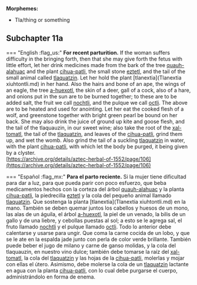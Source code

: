 
**Morphemes:**

- Tla/thing or something

## Subchapter 11a  

=== "English :flag_us:"
    **For recent parturition.** If the woman suffers difficulty in the bringing forth, then that she may give forth the fetus with little effort, let her drink medicines made from the bark of the tree [quauh-alahuac](Quauh-alahuac.md) and the plant [cihua-patli](Cihua-patli.md), the small stone [eztetl](eztetl.md), and the tail of the small animal called [tlaquatzin](tlaquatzin.md). Let her hold the plant [tlanextia](Tlanextia xiuhtontli.md) in her hand. Also the hairs and bone of an ape, the wings of an eagle, the tree [a-huexotl](Quetzal-ahuexotl.md), the skin of a deer, gall of a cock, also of a hare, and onions put in the sun are to be burned together; to these are to be added salt, the fruit we call [nochtli](Nochtli.md), and the pulque we call [octli](octli.md). The above are to be heated and used for anointing. Let her eat the cooked flesh of a wolf, and greenstone together with bright green pearl be bound on her back. She may also drink the juice of ground up kite and goose flesh, and the tail of the tlaquauzin, in our sweet wine; also take the root of the [xal-tomatl](Xal-tomatl.md), the tail of the [tlaquatzin](tlaquatzin.md), and leaves of the [cihua-patli](Cihua-patli.md), grind them up, and wet the womb. Also grind the tail of a suckling [tlaquatzin](tlaquatzin.md) in water, with the plant [cihua-patli](Cihua-patli.md), with which let the body be purged, it being given by a clyster.  
    [https://archive.org/details/aztec-herbal-of-1552/page/106](https://archive.org/details/aztec-herbal-of-1552/page/106)  


=== "Español :flag_mx:"
    **Para el parto reciente.** Si la mujer tiene dificultad para dar a luz, para que pueda parir con poco esfuerzo, que beba medicamentos hechos con la corteza del árbol [quauh-alahuac](Quauh-alahuac.md) y la planta [cihua-patli](Cihua-patli.md), la piedrecilla [eztetl](eztetl.md) y la cola del pequeño animal llamado [tlaquatzin](tlaquatzin.md). Que sostenga la planta [tlanextia](Tlanextia xiuhtontli.md) en la mano. También se deben quemar juntos los cabellos y huesos de un mono, las alas de un águila, el árbol [a-huexotl](Quetzal-ahuexotl.md), la piel de un venado, la bilis de un gallo y de una liebre, y cebollas puestas al sol; a esto se le agrega sal, el fruto llamado [nochtli](Nochtli.md) y el pulque llamado [octli](octli.md). Todo lo anterior debe calentarse y usarse para ungir. Que coma la carne cocida de un lobo, y que se le ate en la espalda jade junto con perla de color verde brillante. También puede beber el jugo de milano y carne de ganso molidas, y la cola del tlaquauzin, en nuestro vino dulce; también debe tomarse la raíz del [xal-tomatl](Xal-tomatl.md), la cola del [tlaquatzin](tlaquatzin.md) y las hojas de la [cihua-patli](Cihua-patli.md), molerlas y mojar con ellas el útero. Asimismo, debe molerse la cola de un [tlaquatzin](tlaquatzin.md) lactante en agua con la planta [cihua-patli](Cihua-patli.md), con lo cual debe purgarse el cuerpo, administrándolo en forma de enema.  

